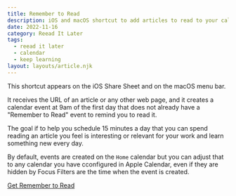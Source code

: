 ```yaml
---
title: Remember to Read
description: iOS and macOS shortcut to add articles to read to your calendar.
date: 2022-11-16
category: Reead It Later
tags:
  - reead it later
  - calendar
  - keep learning
layout: layouts/article.njk
---
```


This shortcut appears on the iOS Share Sheet and on the macOS menu bar.

It receives the URL of an article or any other web page, and it creates a calendar event at 9am of the first day that does not already have a "Remember to Read" event to remind you to read it.

The goal if to help you schedule 15 minutes a day that you can spend reading an article you feel is interesting or relevant for your work and learn something new every day.

By default, events are created on the `Home` calendar but you can adjust that to any calendar you have cconfigured in Apple Calendar, even if they are hidden by Focus Filters are the time when the event is created.

<a class="btn btn-primary" href="https://www.icloud.com/shortcuts/5f467b548a82441fb638f735bf7bb66c">Get Remember to Read</a>
